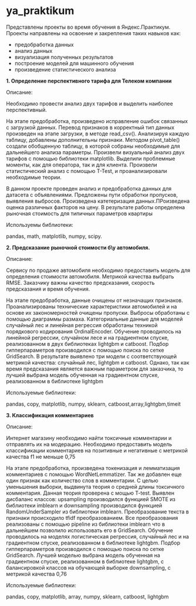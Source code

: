 # ya_praktikum
Представлены проекты во время обучения в Яндекс.Практикум. Проекты направлены на освоение и закрепления таких навыков как:
- предобработка данных
- анализ данных
- визуализация полученных результатов
- построение моделей для машинного обучения
- произведение статистического анализа

__1. Определение перспективного тарифа для Телеком компании__

Описание: 

Необходимо провести анализ двух тарифов и выделить наиболее перспективный.

На этапе предобработка, произведено исправление ошибок связанных с загрузкой данных. Перевод признаков в корректный тип данных произведен на этапе загрузки, в методе read_csv(). Анализируя каждую таблицу, добавлены дополнительны признаки. Методом pivot_table() создали обобщенную таблицу, в которой собраны необходимые для дальнейшего анализа параметры. Произвели визуальный анализ двух тарифов с помощью библиотеки matplotlib. Выделили проблемные моменты, как для оператора, так и для клиента. Произвели статистический анализ  с помощью T-Test, и проанализировали необходимые теории.

В данном проекте проведен анализ и предобработка данных для датасета с объявлениями.
Предложены пути обработки пропусков, выявления выбросов. Произведена катетеризация данных.ПРоизведена оценка различных факторов на цену. В результате работы определена рыночная стоимость для типичных параметров квартиры

Используемы библиотеки:

pandas, math, matplotlib, numpy, scipy.

__2. Предсказание рыночной стоимости б\у автомобиля.__

Описание: 

Сервису по продаже автомобиля необходимо предоставить модель для определения стоимости автомобиля. Метрикой качества выбрать RMSE. Заказчику важны качество предсказания, скорость предсказания и время обучения.

На этапе предобработка, данные очищены от незначащих признаков. Проанализированы технические характеристики автомобилей и на основе их закономерностей очищены пропуски. Выбросы обработаны с помощью диаграммы размаха. Категориальные данные для моделей случайный лес и линейная регрессия обработаны техникой порядкового кодирования OrdinalEncoder. Обучение проводилось на линейной регрессии, случайном лесе и на градиентном спуске, реализованном в двух библиотеках  lightgbm и catboost. Подбор гипперпараметров производился с помощью поиска по сетке  GridSearch. В результате выявлено три модели с соответствующей метрикой качества: случайный лес, lightgbm и catboost. Однако, так как время предсказания является важным параметром для заказчика, то лучшей выбрана модель обученная на градиентном спуске, реализованном в библиотеке lightgbm

Используемые библиотеки:

pandas, copy, matplotlib, numpy, sklearn, catboost,array,lightgbm,timeit


__3. Классификация комментариев__

Описание: 
	
Интернет магазину необходимо найти токсичные комментарии и отправлять их на модерацию. Необходимо предоставить модель классификации комментариев на позитивные и негативные с метрикой качества f1 не меньше 0,75

На этапе предобработка, произведена токенизация и лемматизация комментариев с помощью WordNetLemmatizer. Так же добавлен еще один признак как количество слов в комментарии. С целью уменьшения выборки, выдвинута теория о средней длины токсичного комментария. Данная теория проверена с мощью T-test. Выявлен дисбаланс классов: upsampling производился функцией SMOTE из библиотеки imblearn и downsampling производился функцией  RandomUnderSampler из библиотеки imblearn. Преобразование текста в признаки происходило tfidf преобразованием.
Все преобразования реализованы с помощью pipeline из библиотеки imblearn что в дальнейшем позволило использовать его в GridSearch.
Обучение проводилось на моделях логистическая регрессия, случайный лес и на градиентном спуске, реализованном в библиотеке lightgbm. Подбор гипперпараметров производился с помощью поиска по сетке GridSearch. 
Лучшей  моделью  выбрана модель обученная на градиентном спуске, реализованном в библиотеке lightgbm, с балансировкой классов на обучающей выборке downsampling, с метрикой качества 0,76


Используемые библиотеки:

pandas, copy, matplotlib, array, numpy, sklearn, catboost, lightgbm

